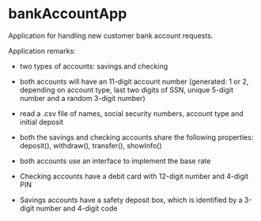 # bankAccountApp
Application for handling new customer bank account requests.

Application remarks:
* two types of accounts: savings and checking
* both accounts will have an 11-digit account number (generated: 1 or 2, depending on account type, last two digits of SSN, unique 5-digit number and a random 3-digit number)
* read a .csv file of names, social security numbers, account type and initial deposit
* both the savings and checking accounts share the following properties: deposit(), withdraw(), transfer(), showInfo()
* both accounts use an interface to implement the base rate

* Checking accounts have a debit card with 12-digit number and 4-digit PIN
* Savings accounts have a safety deposit box, which is identified by a 3-digit number and 4-digit code
